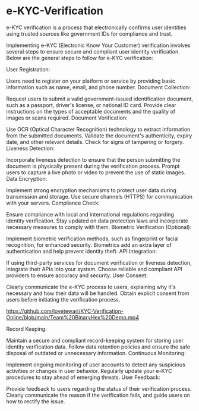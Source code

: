 # e-KYC-Verification
e-KYC verification is a process that electronically confirms user identities using trusted sources like government IDs for compliance and trust. 

Implementing e-KYC (Electronic Know Your Customer) verification involves several steps to ensure secure and compliant user identity verification. Below are the general steps to follow for e-KYC verification:

User Registration:

Users need to register on your platform or service by providing basic information such as name, email, and phone number.
Document Collection:

Request users to submit a valid government-issued identification document, such as a passport, driver's license, or national ID card.
Provide clear instructions on the types of acceptable documents and the quality of images or scans required.
Document Verification:

Use OCR (Optical Character Recognition) technology to extract information from the submitted documents.
Validate the document's authenticity, expiry date, and other relevant details.
Check for signs of tampering or forgery.
Liveness Detection:

Incorporate liveness detection to ensure that the person submitting the document is physically present during the verification process.
Prompt users to capture a live photo or video to prevent the use of static images.
Data Encryption:

Implement strong encryption mechanisms to protect user data during transmission and storage.
Use secure channels (HTTPS) for communication with your servers.
Compliance Check:

Ensure compliance with local and international regulations regarding identity verification.
Stay updated on data protection laws and incorporate necessary measures to comply with them.
Biometric Verification (Optional):

Implement biometric verification methods, such as fingerprint or facial recognition, for enhanced security.
Biometrics add an extra layer of authentication and help prevent identity theft.
API Integration:

If using third-party services for document verification or liveness detection, integrate their APIs into your system.
Choose reliable and compliant API providers to ensure accuracy and security.
User Consent:

Clearly communicate the e-KYC process to users, explaining why it's necessary and how their data will be handled.
Obtain explicit consent from users before initiating the verification process.

https://github.com/lovetewari/KYC-Verification-Online/blob/main/Team%20BinaryHex%20Demo.mp4

Record Keeping:

Maintain a secure and compliant record-keeping system for storing user identity verification data.
Follow data retention policies and ensure the safe disposal of outdated or unnecessary information.
Continuous Monitoring:

Implement ongoing monitoring of user accounts to detect any suspicious activities or changes in user behavior.
Regularly update your e-KYC procedures to stay ahead of emerging threats.
User Feedback:

Provide feedback to users regarding the status of their verification process.
Clearly communicate the reason if the verification fails, and guide users on how to rectify the issue.
